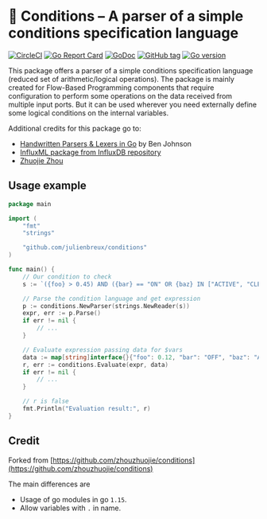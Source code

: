 # 🔱 Conditions – A parser of a simple conditions specification language

[![CircleCI](https://badgen.net/circleci/github/JulienBreux/conditions/master)](https://circleci.com/gh/JulienBreux/conditions)
[![Go Report Card](https://goreportcard.com/badge/github.com/JulienBreux/conditions)](https://goreportcard.com/report/github.com/JulienBreux/conditions)
[![GoDoc](https://godoc.org/github.com/JulienBreux/conditions?status.svg)](http://godoc.org/github.com/JulienBreux/conditions)
[![GitHub tag](https://img.shields.io/github/tag/JulienBreux/conditions.svg)](Tag)
[![Go version](https://img.shields.io/badge/go-v1.15-blue)](https://golang.org/dl/#stable)

This package offers a parser of a simple conditions specification language (reduced set of arithmetic/logical operations).
The package is mainly created for Flow-Based Programming components that require configuration to perform some operations
on the data received from multiple input ports.
But it can be used wherever you need externally define some logical conditions on the internal variables.

Additional credits for this package go to:

- [Handwritten Parsers & Lexers in Go](http://blog.gopheracademy.com/advent-2014/parsers-lexers/) by Ben Johnson
- [InfluxML package from InfluxDB repository](https://github.com/influxdb/influxdb/tree/master/influxql)
- [Zhuojie Zhou](https://github.com/zhouzhuojie/conditions)

## Usage example

```go
package main

import (
    "fmt"
    "strings"

    "github.com/julienbreux/conditions"
)

func main() {
    // Our condition to check
    s := `({foo} > 0.45) AND ({bar} == "ON" OR {baz} IN ["ACTIVE", "CLEAR"])`

    // Parse the condition language and get expression
    p := conditions.NewParser(strings.NewReader(s))
    expr, err := p.Parse()
    if err != nil {
        // ...
    }

    // Evaluate expression passing data for $vars
    data := map[string]interface{}{"foo": 0.12, "bar": "OFF", "baz": "ACTIVE"}
    r, err := conditions.Evaluate(expr, data)
    if err != nil {
        // ...
    }

    // r is false
    fmt.Println("Evaluation result:", r)
}
```

## Credit

Forked from [https://github.com/zhouzhuojie/conditions](https://github.com/zhouzhuojie/conditions)

The main differences are

- Usage of go modules in go `1.15`.
- Allow variables with `.` in name.

